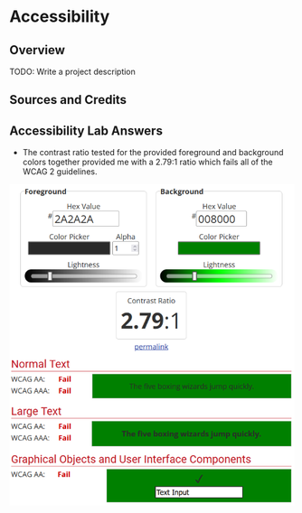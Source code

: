 # Accessibility

## Overview

TODO: Write a project description

## Sources and Credits

## Accessibility Lab Answers

- The contrast ratio tested for the provided foreground and background colors together provided me with a 2.79:1 ratio which fails all of the WCAG 2 guidelines.

![Alt text](/img/contrast_test.png)